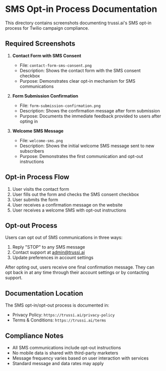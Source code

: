 # SMS Opt-in Process Documentation

This directory contains screenshots documenting trussi.ai's SMS opt-in process for Twilio campaign compliance.

## Required Screenshots

1. **Contact Form with SMS Consent**
   - File: `contact-form-sms-consent.png`
   - Description: Shows the contact form with the SMS consent checkbox
   - Purpose: Demonstrates clear opt-in mechanism for SMS communications

2. **Form Submission Confirmation**
   - File: `form-submission-confirmation.png`
   - Description: Shows the confirmation message after form submission
   - Purpose: Documents the immediate feedback provided to users after opting in

3. **Welcome SMS Message**
   - File: `welcome-sms.png`
   - Description: Shows the initial welcome SMS message sent to new subscribers
   - Purpose: Demonstrates the first communication and opt-out instructions

## Opt-in Process Flow

1. User visits the contact form
2. User fills out the form and checks the SMS consent checkbox
3. User submits the form
4. User receives a confirmation message on the website
5. User receives a welcome SMS with opt-out instructions

## Opt-out Process

Users can opt out of SMS communications in three ways:
1. Reply "STOP" to any SMS message
2. Contact support at admin@trussi.ai
3. Update preferences in account settings

After opting out, users receive one final confirmation message. They can opt back in at any time through their account settings or by contacting support.

## Documentation Location

The SMS opt-in/opt-out process is documented in:
- Privacy Policy: `https://trussi.ai/privacy-policy`
- Terms & Conditions: `https://trussi.ai/terms`

## Compliance Notes

- All SMS communications include opt-out instructions
- No mobile data is shared with third-party marketers
- Message frequency varies based on user interaction with services
- Standard message and data rates may apply 
